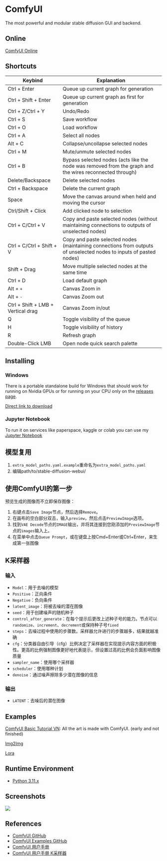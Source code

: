 # ComfyUI

The most powerful and modular stable diffusion GUI and backend.

## Online
[ComfyUI Online](https://comfywebui.com/#comfyui-generator)

## Shortcuts

| Keybind                            | Explanation                                                                                                        |
|------------------------------------|--------------------------------------------------------------------------------------------------------------------|
| Ctrl + Enter                       | Queue up current graph for generation                                                                              |
| Ctrl + Shift + Enter               | Queue up current graph as first for generation                                                                     |
| Ctrl + Z/Ctrl + Y                  | Undo/Redo                                                                                                          |
| Ctrl + S                           | Save workflow                                                                                                      |
| Ctrl + O                           | Load workflow                                                                                                      |
| Ctrl + A                           | Select all nodes                                                                                                   |
| Alt + C                            | Collapse/uncollapse selected nodes                                                                                 |
| Ctrl + M                           | Mute/unmute selected nodes                                                                                         |
| Ctrl + B                           | Bypass selected nodes (acts like the node was removed from the graph and the wires reconnected through)            |
| Delete/Backspace                   | Delete selected nodes                                                                                              |
| Ctrl + Backspace                   | Delete the current graph                                                                                           |
| Space                              | Move the canvas around when held and moving the cursor                                                             |
| Ctrl/Shift + Click                 | Add clicked node to selection                                                                                      |
| Ctrl + C/Ctrl + V                  | Copy and paste selected nodes (without maintaining connections to outputs of unselected nodes)                     |
| Ctrl + C/Ctrl + Shift + V          | Copy and paste selected nodes (maintaining connections from outputs of unselected nodes to inputs of pasted nodes) |
| Shift + Drag                       | Move multiple selected nodes at the same time                                                                      |
| Ctrl + D                           | Load default graph                                                                                                 |
| Alt + `+`                          | Canvas Zoom in                                                                                                     |
| Alt + `-`                          | Canvas Zoom out                                                                                                    |
| Ctrl + Shift + LMB + Vertical drag | Canvas Zoom in/out                                                                                                 |
| Q                                  | Toggle visibility of the queue                                                                                     |
| H                                  | Toggle visibility of history                                                                                       |
| R                                  | Refresh graph                                                                                                      |
| Double-Click LMB                   | Open node quick search palette                                                                                     |

## Installing
### Windows
There is a portable standalone build for Windows that should work for running on Nvidia GPUs or for running on your CPU only on the [releases page](https://github.com/comfyanonymous/ComfyUI/releases).

[Direct link to download](https://github.com/comfyanonymous/ComfyUI/releases/download/latest/ComfyUI_windows_portable_nvidia_cu121_or_cpu.7z)

### Jupyter Notebook
To run it on services like paperspace, kaggle or colab you can use my [Jupyter Notebook](https://github.com/comfyanonymous/ComfyUI/blob/master/notebooks/comfyui_colab.ipynb)

## 模型复用
1. `extra_model_paths.yaml.example`重命名为`extra_model_paths.yaml`
2. 编辑path/to/stable-diffusion-webui/

## 使用ComfyUI的第一步
预览生成的图像而不立即保存图像：
1. 右键点击`Save Image`节点，然后选择`Remove`。
2. 在画布的空白部分双击，输入`preview`，然后点击`PreviewImage`选项。
3. 找到`VAE Decode`节点的`IMAGE`输出，并将其连接到您刚添加的`PreviewImage`节点的`images`输入上。
4. 在菜单中点击`Queue Prompt`，或在键盘上按Cmd+Enter或Ctrl+Enter，来生成第一张图像

## K采样器
### 输入
- `Model`：用于去噪的模型
- `Positive`：正向条件
- `Negative`：负向条件
- `latent_image`：将被去噪的潜在图像
- `seed`：用于创建噪声的随机种子
- `control_after_generate`：在每个提示后更改上述种子号的能力。节点可以`randomize`、`increment`、`decrement`或保持种子号`fixed`
- `steps`：去噪过程中使用的步骤数。采样器允许进行的步骤越多，结果就越准确
- `cfg`：分类器自由引导（cfg）比例决定了采样器在实现提示内容方面的积极性。更高的比例强制图像更好地代表提示，但设置过高的比例会负面影响图像质量
- `sampler_name`：使用哪个采样器
- `scheduler`：使用哪种计划
- `denoise`：通过噪声擦除多少潜在图像的信息

### 输出
- `LATENT`：去噪后的潜在图像

## Examples
[ComfyUI Basic Tutorial VN](https://comfyanonymous.github.io/ComfyUI_tutorial_vn/): All the art is made with ComfyUI. (early and not finished)

[Img2Img](https://github.com/comfyanonymous/ComfyUI_examples/blob/master/img2img)

[Lora](https://github.com/comfyanonymous/ComfyUI_examples/blob/master/lora)

## Runtime Environment
- [Python 3.11.x](https://www.python.org/downloads/)

## Screenshots
![](https://github.com/comfyanonymous/ComfyUI/raw/master/comfyui_screenshot.png)

## References
- [ComfyUI GitHub](https://github.com/comfyanonymous/ComfyUI)
- [ComfyUI Examples GitHub](https://github.com/comfyanonymous/ComfyUI_examples)
- [ComfyUI 用户手册](https://www.comfyuidoc.com/zh/)
- [ComfyUI 用户手册 K采样器](https://www.comfyuidoc.com/zh/Core%20Nodes/Sampling/KSampler.html)